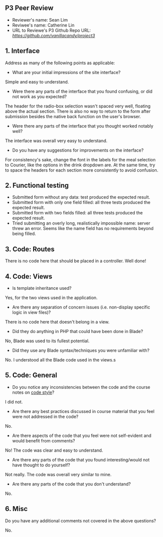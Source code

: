 ## P3 Peer Review

+ Reviewer's name: Sean Lim
+ Reviwee's name: Catherine Lin
+ URL to Reviewe's P3 Github Repo URL: *<https://github.com/vanillacandy/project3>*

## 1. Interface
Address as many of the following points as applicable:

+ What are your initial impressions of the site interface?

Simple and easy to understand.
+ Were there any parts of the interface that you found confusing, or did not work as you expected?

The header for the radio-box selection wasn't spaced very well, floating above the actual section. There is also no way to return to the form after submission besides the native back function on the user's browser.

+ Were there any parts of the interface that you thought worked notably well?

The interface was overall very easy to understand.

+ Do you have any suggestions for improvements on the interface?

For consistency's sake, change the font in the labels for the meal selection to Courier, like the options in the drink dropdown are. At the same time, try to space the headers for each section more consistently to avoid confusion.


## 2. Functional testing
+ Submitted form without any data: test produced the expected result.
+ Submitted form with only one field filled: all three tests produced the expected result.
+ Submitted form with two fields filled: all three tests produced the expected result.
+ Tried submitting an overly long, realistically impossible name: server threw an error. Seems like the name field has no requirements beyond being filled.


## 3. Code: Routes
There is no code here that should be placed in a controller. Well done!

## 4. Code: Views
+ Is template inheritance used?

Yes, for the two views used in the application.

+ Are there any separation of concern issues (i.e. non-display specific logic in view files)?

There is no code here that doesn't belong in a view.

+ Did they do anything in PHP that could have been done in Blade?

No, Blade was used to its fullest potential.

+ Did they use any Blade syntax/techniques you were unfamiliar with?

No. I understood all the Blade code used in the views.s

## 5. Code: General
+ Do you notice any inconsistencies between the code and the course notes on [code style](https://github.com/susanBuck/dwa15-fall2018/blob/master/misc/code-style.md)?

I did not.

+ Are there any best practices discussed in course material that you feel were not addressed in the code?

No.

+ Are there aspects of the code that you feel were not self-evident and would benefit from comments?

No! The code was clear and easy to understand.

+ Are there any parts of the code that you found interesting/would not have thought to do yourself?

Not really. The code was overall very similar to mine.

+ Are there any parts of the code that you don't understand?

No.


## 6. Misc
Do you have any additional comments not covered in the above questions?

No.